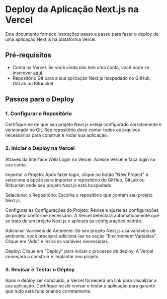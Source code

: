 # Deploy da Aplicação Next.js na Vercel

Este documento fornece instruções passo a passo para fazer o deploy de uma aplicação Next.js na plataforma Vercel.

## Pré-requisitos

- Conta na Vercel. Se você ainda não tem uma conta, você pode se inscrever [aqui](https://vercel.com/signup).
- Repositório Git para a sua aplicação Next.js hospedado no GitHub, GitLab ou Bitbucket.

## Passos para o Deploy

### 1. Configurar o Repositório

Certifique-se de que seu projeto Next.js esteja configurado corretamente e versionado no Git. Seu repositório deve conter todos os arquivos necessários para construir e rodar sua aplicação.

### 2. Iniciar o Deploy na Vercel

Através da Interface Web
Login na Vercel:
Acesse Vercel e faça login na sua conta.

Importar o Projeto:
Após fazer login, clique no botão "New Project" e selecione a opção para importar o repositório do GitHub, GitLab ou Bitbucket onde seu projeto Next.js está hospedado.

Selecionar o Repositório:
Escolha o repositório que contém seu projeto Next.js.

Configurar as Configurações do Projeto:
Revise e ajuste as configurações do projeto conforme necessário. A Vercel detectará automaticamente que se trata de um projeto Next.js e aplicará as configurações padrão.

Adicionar Variáveis de Ambiente:
Se seu projeto Next.js usa variáveis de ambiente, você precisará adicioná-las na seção "Environment Variables". Clique em "Add" e insira as variáveis necessárias.

Deploy:
Clique em "Deploy" para iniciar o processo de deploy. A Vercel começará a construir e implantar seu projeto.

### 3. Revisar e Testar o Deploy

Após o deploy ser concluído, a Vercel fornecerá um link para visualizar a sua aplicação. Certifique-se de revisar e testar a aplicação para garantir que tudo está funcionando corretamente.
